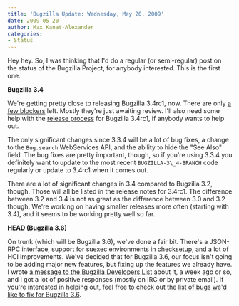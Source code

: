 ```yaml
---
title: 'Bugzilla Update: Wednesday, May 20, 2009'
date: 2009-05-20
author: Max Kanat-Alexander
categories:
- Status
---
```

Hey hey. So, I was thinking that I'd do a regular (or semi-regular) post
on the status of the Bugzilla Project, for anybody interested. This is
the first one.

**Bugzilla 3.4**

We're getting pretty close to releasing Bugzilla 3.4rc1, now. There are
only [a few
blockers](https://bugzilla.mozilla.org/buglist.cgi?quicksearch=prod%3ABugzilla+flag%3Ablocking3.4%2B)
left. Mostly they're just awaiting review. I'll also need some help with
the [release process](http://www.bugzilla.org/docs/release.html) for
Bugzilla 3.4rc1, if anybody wants to help out.

The only significant changes since 3.3.4 will be a lot of bug fixes, a
change to the `Bug.search` WebServices API, and
the ability to hide the "See Also" field. The bug fixes are pretty
important, though, so if you're using 3.3.4 you definitely want to
update to the most recent `BUGZILLA-3\_4-BRANCH`
code regularly or update to 3.4rc1 when it comes out.

There are a lot of significant changes in 3.4 compared to Bugzilla 3.2,
though. Those will all be listed in the release notes for 3.4rc1. The
difference between 3.2 and 3.4 is not as great as the difference between
3.0 and 3.2 though. We're working on having smaller releases more often
(starting with 3.4), and it seems to be working pretty well so far.

**HEAD (Bugzilla 3.6)**

On trunk (which will be Bugzilla 3.6), we've done a fair bit. There's a
JSON-RPC interface, support for suexec environments in checksetup, and a
lot of HCI improvements. We've decided that for Bugzilla 3.6, our focus
isn't going to be adding major new features, but fixing up the features
we already have. I wrote [a message to the Bugzilla Developers
List](http://groups.google.com/group/mozilla.dev.apps.bugzilla/browse_thread/thread/cc670a329e681025)
about it, a week ago or so, and I got a lot of positive responses
(mostly on IRC or by private email). If you're interested in helping
out, feel free to check out the [list of bugs we'd like to fix for
Bugzilla 3.6](http://tr.im/36focus).
